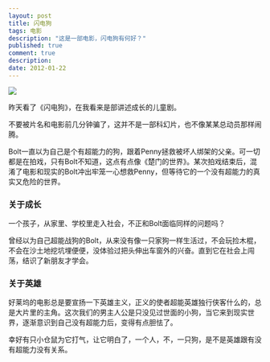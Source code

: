 ```yaml
---
layout: post
title: 闪电狗
tags: 电影
description: "这是一部电影，闪电狗有何好？"
published: true
comment: true
description: 
date: 2012-01-22
---
```


<a class="imglink left" href="http://movie.douban.com/subject/1793912/"><img src="http://img3.douban.com/mpic/s3276635.jpg" /></a>

昨天看了《闪电狗》，在我看来是部讲述成长的儿童剧。

不要被片名和电影前几分钟骗了，这并不是一部科幻片，也不像某某总动员那样闹腾。

Bolt一直以为自己是个有超能力的狗，跟着Penny拯救被坏人绑架的父亲。可一切都是在拍戏，只有Bolt不知道，这点有点像《楚门的世界》。某次拍戏结束后，混淆了电影和现实的Bolt冲出牢笼一心想救Penny，但等待它的一个没有超能力的真实又危险的世界。

### 关于成长 ###
一个孩子，从家里、学校里走入社会，不正和Bolt面临同样的问题吗？

曾经以为自己超能战狗的Bolt，从来没有像一只家狗一样生活过，不会玩捡木棍，不会在沙土地挖坑埋便便，没体验过把头伸出车窗外的兴奋。直到它在社会上闯荡，结识了新朋友才学会。

### 关于英雄 ###
好莱坞的电影总是要宣扬一下英雄主义，正义的使者超能英雄独行侠客什么的，总是大片里的主角。这次我们的男主人公是只没见过世面的小狗，当它来到现实世界，逐渐意识到自己没有超能力后，变得有点胆怯了。

幸好有只小仓鼠为它打气，让它明白了，一个人，不，一只狗，是不是英雄跟有没有超能力没有关系。